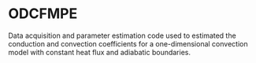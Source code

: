 # ODCFMPE
Data acquisition and parameter estimation code used to estimated the conduction and convection coefficients for a one-dimensional convection model with constant heat flux and adiabatic boundaries.
